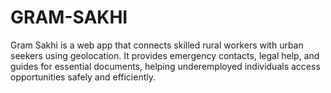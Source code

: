 # GRAM-SAKHI
Gram Sakhi is a web app that connects skilled rural workers with urban seekers using geolocation. It provides emergency contacts, legal help, and guides for essential documents, helping underemployed individuals access opportunities safely and efficiently.
